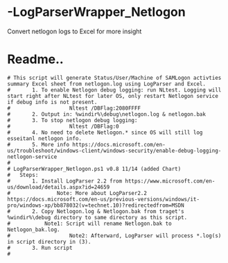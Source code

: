 # -LogParserWrapper_Netlogon
Convert netlogon logs to Excel for more insight
# Readme..
	# This script will generate Status/User/Machine of SAMLogon activties summary Excel sheet from netlogon.log using LogParser and Excel.
	#		1. To enable Netlogon debug logging: run NLtest. Logging will start right after NLtest for later OS, only restart Netlogon service if debug info is not present. 
	#					Nltest /DBFlag:2080FFFF
	#		2. Output in: %windir%\debug\netlogon.log & netlogon.bak
	#		3. To stop netlogon debug logging: 
	#					Nltest /DBFlag:0
	#		4. No need to delete Netlogon.* since OS will still log esseitanl netlogon info.
	#		5. More info https://docs.microsoft.com/en-us/troubleshoot/windows-client/windows-security/enable-debug-logging-netlogon-service
	#
	# LogParserWrapper_Netlogon.ps1 v0.8 11/14 (added Chart)
	# 	Steps:
	#   	1. Install LogParser 2.2 from https://www.microsoft.com/en-us/download/details.aspx?id=24659
	#    			Note: More about LogParser2.2 https://docs.microsoft.com/en-us/previous-versions/windows/it-pro/windows-xp/bb878032(v=technet.10)?redirectedfrom=MSDN
	#   	2. Copy Netlogon.log & Netlogon.bak from traget's %windir%\debug directory to same directory as this script.
	#     		Note1: Script will rename Netlogon.bak to Netlogon_bak.log.
	#					Note2: Afterward, LogParser will process *.log(s) in script directory in (3).
	#   	3. Run script
	# 
